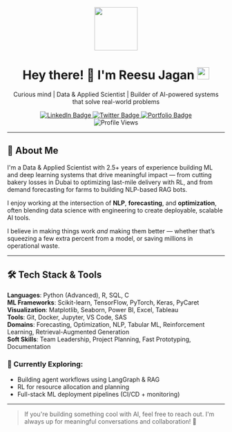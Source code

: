 <div align="center">
  <img src="https://media.giphy.com/media/M9gbBd9nbDrOTu1Mqx/giphy.gif" width="100" />
</div>

<div align="center">
  <h1>
    Hey there! 👋 I'm Reesu Jagan
    <img src="https://media.giphy.com/media/hvRJCLFzcasrR4ia7z/giphy.gif" width="28px" />
  </h1>

  <p>Curious mind | Data & Applied Scientist | Builder of AI-powered systems that solve real-world problems</p>

  <div id="badges">
    <a href="https://www.linkedin.com/in/reesu-jagan-115401232/">
      <img src="https://img.shields.io/badge/LinkedIn-blue?style=for-the-badge&logo=linkedin&logoColor=white" alt="LinkedIn Badge"/>
    </a>
    <a href="https://twitter.com/Overfiting">
      <img src="https://img.shields.io/badge/Twitter-black?style=for-the-badge&logo=twitter&logoColor=white" alt="Twitter Badge"/>
    </a>
    <a href="https://www.reesujagan.in">
      <img src="https://img.shields.io/badge/Portfolio-darkblue?style=for-the-badge&logo=github&logoColor=white" alt="Portfolio Badge"/>
    </a>
  </div>

  <img src="https://komarev.com/ghpvc/?username=codejay12&style=flat-square&color=blue" alt="Profile Views"/>
</div>

---

## 🚀 About Me

I'm a Data & Applied Scientist with 2.5+ years of experience building ML and deep learning systems that drive meaningful impact — from cutting bakery losses in Dubai to optimizing last-mile delivery with RL, and from demand forecasting for farms to building NLP-based RAG bots.

I enjoy working at the intersection of **NLP**, **forecasting**, and **optimization**, often blending data science with engineering to create deployable, scalable AI tools.

I believe in making things work *and* making them better — whether that’s squeezing a few extra percent from a model, or saving millions in operational waste.

---



## 🛠️ Tech Stack & Tools

**Languages**: Python (Advanced), R, SQL, C  
**ML Frameworks**: Scikit-learn, TensorFlow, PyTorch, Keras, PyCaret  
**Visualization**: Matplotlib, Seaborn, Power BI, Excel, Tableau  
**Tools**: Git, Docker, Jupyter, VS Code, SAS  
**Domains**: Forecasting, Optimization, NLP, Tabular ML, Reinforcement Learning, Retrieval-Augmented Generation  
**Soft Skills**: Team Leadership, Project Planning, Fast Prototyping, Documentation



### 🧭 Currently Exploring:
- Building agent workflows using LangGraph & RAG  
- RL for resource allocation and planning  
- Full-stack ML deployment pipelines (CI/CD + monitoring)

---

> If you're building something cool with AI, feel free to reach out. I'm always up for meaningful conversations and collaboration! 🚀

